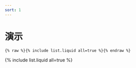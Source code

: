 ```yaml
---
sort: 1
---
```


# 演示

```
{% raw %}{% include list.liquid all=true %}{% endraw %}
```

{% include list.liquid all=true %}
